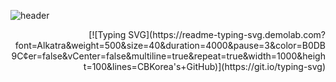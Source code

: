 ![header](https://capsule-render.vercel.app/api?type=waving&color=f7e6a9&text=&animation=twinkling&height=120)
<div align="right">
[![Typing SVG](https://readme-typing-svg.demolab.com?font=Alkatra&weight=500&size=40&duration=4000&pause=3&color=B0DB9C&center=false&vCenter=false&multiline=true&repeat=true&width=1000&height=100&lines=CBKorea's+GitHub)](https://git.io/typing-svg)
</div>  
